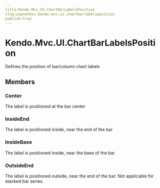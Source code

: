 ```yaml
---
title:Kendo.Mvc.UI.ChartBarLabelsPosition
slug:aspnetmvc-kendo.mvc.ui.chartbarlabelsposition
publish:true
---
```


# Kendo.Mvc.UI.ChartBarLabelsPosition

Defines the position of bar/column chart labels

## Members

### Center
The label is positioned at the bar center

### InsideEnd
The label is positioned inside, near the end of the bar

### InsideBase
The label is positioned inside, near the base of the bar

### OutsideEnd
The label is positioned outside, near the end of the bar.
            Not applicable for stacked bar series.